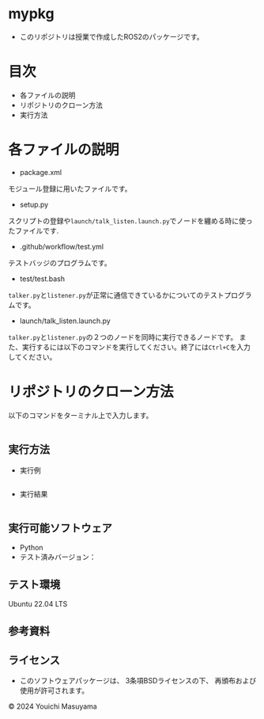 # mypkg
- このリポジトリは授業で作成したROS2のパッケージです。

# 目次
- 各ファイルの説明
- リポジトリのクローン方法
- 実行方法

# 各ファイルの説明
- package.xml

モジュール登録に用いたファイルです。
- setup.py

スクリプトの登録や```launch/talk_listen.launch.py```でノードを纏める時に使ったファイルです.
- .github/workflow/test.yml

テストバッジのプログラムです。
- test/test.bash

```talker.py```と```listener.py```が正常に通信できているかについてのテストプログラムです。
- launch/talk_listen.launch.py

```talker.py```と```listener.py```の２つのノードを同時に実行できるノードです。
また、実行するには以下のコマンドを実行してください。終了には```Ctrl+C```を入力してください。
# リポジトリのクローン方法
以下のコマンドをターミナル上で入力します。
```

```
## 実行方法
- 実行例
```

```
- 実行結果
```

```
## 実行可能ソフトウェア
- Python
 - テスト済みバージョン：
## テスト環境
Ubuntu 22.04 LTS
## 参考資料

## ライセンス
- このソフトウェアパッケージは、 3条項BSDライセンスの下、 再頒布および使用が許可されます。


© 2024 Youichi Masuyama
